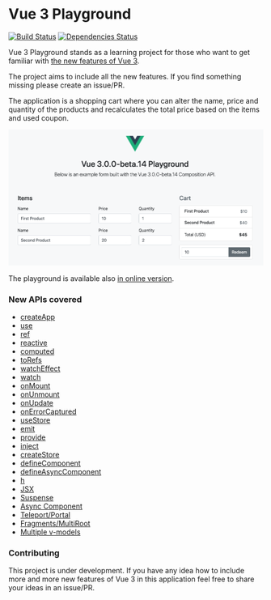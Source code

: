 # Vue 3 Playground

[![Build Status](https://travis-ci.com/blacksonic/vue-3-playground.svg?branch=master)](https://travis-ci.com/blacksonic/vue-3-playground)
[![Dependencies Status](https://david-dm.org/blacksonic/vue-3-playground/status.svg)](https://david-dm.org/blacksonic/vue-3-playground)

Vue 3 Playground stands as a learning project for those who want to get familiar with [the new features of Vue 3](https://composition-api.vuejs.org/).

The project aims to include all the new features. If you find something missing please create an issue/PR.

The application is a shopping cart where you can alter the name, price and quantity of the products and
recalculates the total price based on the items and used coupon.

![Vue 3 Playground](./images/screenshot.png "Vue 3 Playground")

The playground is available also [in online version](https://codesandbox.io/s/github/blacksonic/vue-3-playground).

### New APIs covered

- [createApp](https://github.com/blacksonic/vue-3-playground/blob/master/src/main.js)
- [use](https://github.com/blacksonic/vue-3-playground/blob/master/src/main.js)
- [ref](https://github.com/blacksonic/vue-3-playground/blob/master/src/hooks.js)
- [reactive](https://github.com/blacksonic/vue-3-playground/blob/master/src/hooks.js)
- [computed](https://github.com/blacksonic/vue-3-playground/blob/master/src/hooks.js)
- [toRefs](https://github.com/blacksonic/vue-3-playground/blob/master/src/App.vue)
- [watchEffect](https://github.com/blacksonic/vue-3-playground/blob/master/src/App.vue)
- [watch](https://github.com/blacksonic/vue-3-playground/blob/master/src/App.vue)
- [onMount](https://github.com/blacksonic/vue-3-playground/blob/master/src/App.vue)
- [onUnmount](https://github.com/blacksonic/vue-3-playground/blob/master/src/App.vue)
- [onUpdate](https://github.com/blacksonic/vue-3-playground/blob/master/src/App.vue)
- [onErrorCaptured](https://github.com/blacksonic/vue-3-playground/blob/master/src/App.vue)
- [useStore](https://github.com/blacksonic/vue-3-playground/blob/master/src/App.vue)
- [emit](https://github.com/blacksonic/vue-3-playground/blob/master/src/Coupon.vue)
- [provide](https://github.com/blacksonic/vue-3-playground/blob/master/src/version.js)
- [inject](https://github.com/blacksonic/vue-3-playground/blob/master/src/version.js)
- [createStore](https://github.com/blacksonic/vue-3-playground/blob/master/src/store.js)
- [defineComponent](https://github.com/blacksonic/vue-3-playground/blob/master/src/Payment.jsx)
- [defineAsyncComponent](https://github.com/blacksonic/vue-3-playground/blob/master/src/AsyncPayment.js)
- [h](https://github.com/blacksonic/vue-3-playground/blob/master/src/Spinner.js)
- [JSX](https://github.com/blacksonic/vue-3-playground/blob/master/src/Payment.jsx)
- [Suspense](https://github.com/blacksonic/vue-3-playground/blob/master/src/App.vue)
- [Async Component](https://github.com/blacksonic/vue-3-playground/blob/master/src/Exchange.vue)
- [Teleport/Portal](https://github.com/blacksonic/vue-3-playground/blob/master/src/Header.vue)
- [Fragments/MultiRoot](https://github.com/blacksonic/vue-3-playground/blob/master/src/App.vue)
- [Multiple v-models](https://github.com/blacksonic/vue-3-playground/blob/master/src/App.vue)

### Contributing

This project is under development. If you have any idea how to include more and more new features of Vue 3 in this application feel free to share your ideas in an issue/PR.


